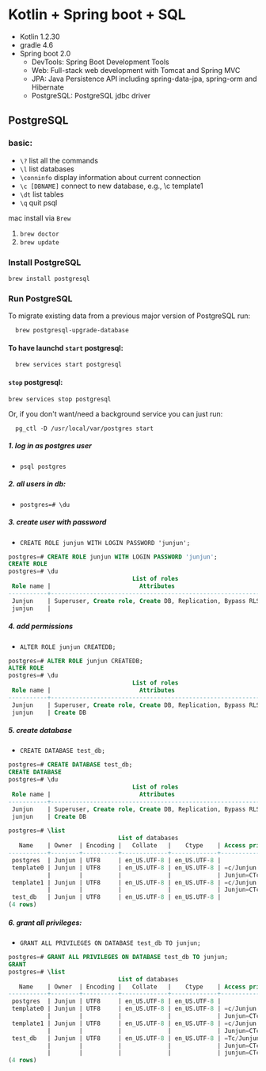 # Kotlin + Spring boot + SQL

- Kotlin 1.2.30
- gradle 4.6
- Spring boot 2.0
    - DevTools: Spring Boot Development Tools  
    - Web: Full-stack web development with Tomcat and Spring MVC
    - JPA: Java Persistence API including spring-data-jpa, spring-orm and Hibernate
    - PostgreSQL: PostgreSQL jdbc driver
    
    
## PostgreSQL

### basic:
- `\?` list all the commands
- `\l` list databases
- `\conninfo` display information about current connection
- `\c [DBNAME]` connect to new database, e.g., \c template1
- `\dt` list tables
- `\q` quit psql


mac install via `Brew`

1. `brew doctor`
2. `brew update`

### Install PostgreSQL

`brew install postgresql`

### Run PostgreSQL


To migrate existing data from a previous major version of PostgreSQL run:

```$xslt
  brew postgresql-upgrade-database
```  

#### To have launchd `start` postgresql:
  
```$xslt
  brew services start postgresql
```  

#### `stop` postgresql:

```$xslt
brew services stop postgresql
```

Or, if you don't want/need a background service you can just run:

```$xslt
  pg_ctl -D /usr/local/var/postgres start
```

##### 1. log in as postgres user 
- `psql postgres`

##### 2. all users in db: 
- `postgres=# \du`

##### 3. create user with password 
- `CREATE ROLE junjun WITH LOGIN PASSWORD 'junjun';`

```sql
postgres=# CREATE ROLE junjun WITH LOGIN PASSWORD 'junjun';
CREATE ROLE
postgres=# \du
                                   List of roles
 Role name |                         Attributes                         | Member of 
-----------+------------------------------------------------------------+-----------
 Junjun    | Superuser, Create role, Create DB, Replication, Bypass RLS | {}
 junjun    |                                                            | {}
```

##### 4. add permissions 
- `ALTER ROLE junjun CREATEDB;`

```sql
postgres=# ALTER ROLE junjun CREATEDB;
ALTER ROLE
postgres=# \du
                                   List of roles
 Role name |                         Attributes                         | Member of 
-----------+------------------------------------------------------------+-----------
 Junjun    | Superuser, Create role, Create DB, Replication, Bypass RLS | {}
 junjun    | Create DB                                                  | {}
```

##### 5. create database 
- `CREATE DATABASE test_db;`

```sql
postgres=# CREATE DATABASE test_db;
CREATE DATABASE
postgres=# \du
                                   List of roles
 Role name |                         Attributes                         | Member of 
-----------+------------------------------------------------------------+-----------
 Junjun    | Superuser, Create role, Create DB, Replication, Bypass RLS | {}
 junjun    | Create DB                                                  | {}

postgres=# \list
                               List of databases
   Name    | Owner  | Encoding |   Collate   |    Ctype    | Access privileges 
-----------+--------+----------+-------------+-------------+-------------------
 postgres  | Junjun | UTF8     | en_US.UTF-8 | en_US.UTF-8 | 
 template0 | Junjun | UTF8     | en_US.UTF-8 | en_US.UTF-8 | =c/Junjun        +
           |        |          |             |             | Junjun=CTc/Junjun
 template1 | Junjun | UTF8     | en_US.UTF-8 | en_US.UTF-8 | =c/Junjun        +
           |        |          |             |             | Junjun=CTc/Junjun
 test_db   | Junjun | UTF8     | en_US.UTF-8 | en_US.UTF-8 | 
(4 rows)
```

##### 6. grant all privileges:
- `GRANT ALL PRIVILEGES ON DATABASE test_db TO junjun;`

```sql
postgres=# GRANT ALL PRIVILEGES ON DATABASE test_db TO junjun;
GRANT
postgres=# \list
                               List of databases
   Name    | Owner  | Encoding |   Collate   |    Ctype    | Access privileges 
-----------+--------+----------+-------------+-------------+-------------------
 postgres  | Junjun | UTF8     | en_US.UTF-8 | en_US.UTF-8 | 
 template0 | Junjun | UTF8     | en_US.UTF-8 | en_US.UTF-8 | =c/Junjun        +
           |        |          |             |             | Junjun=CTc/Junjun
 template1 | Junjun | UTF8     | en_US.UTF-8 | en_US.UTF-8 | =c/Junjun        +
           |        |          |             |             | Junjun=CTc/Junjun
 test_db   | Junjun | UTF8     | en_US.UTF-8 | en_US.UTF-8 | =Tc/Junjun       +
           |        |          |             |             | Junjun=CTc/Junjun+
           |        |          |             |             | junjun=CTc/Junjun
(4 rows)
```